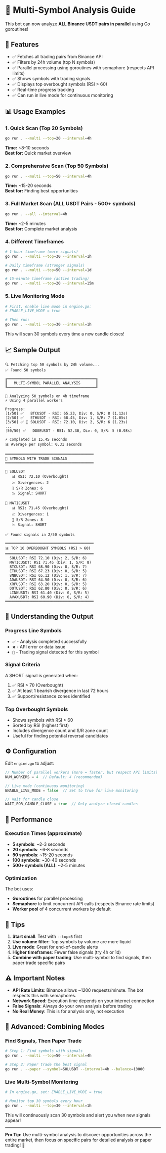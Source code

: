 # 🚀 Multi-Symbol Analysis Guide

This bot can now analyze **ALL Binance USDT pairs in parallel** using Go goroutines!

## 🎯 Features

- ✅ Fetches all trading pairs from Binance API
- ✅ Filters by 24h volume (top N symbols)
- ✅ Parallel processing using goroutines with semaphore (respects API limits)
- ✅ Shows symbols with trading signals
- ✅ Displays top overbought symbols (RSI > 60)
- ✅ Real-time progress tracking
- ✅ Can run in live mode for continuous monitoring

## 📊 Usage Examples

### 1. Quick Scan (Top 20 Symbols)
```bash
go run . --multi --top=20 --interval=4h
```
**Time:** ~8-10 seconds  
**Best for:** Quick market overview

### 2. Comprehensive Scan (Top 50 Symbols)
```bash
go run . --multi --top=50 --interval=4h
```
**Time:** ~15-20 seconds  
**Best for:** Finding best opportunities

### 3. Full Market Scan (ALL USDT Pairs - 500+ symbols)
```bash
go run . --all --interval=4h
```
**Time:** ~2-5 minutes  
**Best for:** Complete market analysis

### 4. Different Timeframes
```bash
# 1-hour timeframe (more signals)
go run . --multi --top=30 --interval=1h

# Daily timeframe (stronger signals)
go run . --multi --top=50 --interval=1d

# 15-minute timeframe (active trading)
go run . --multi --top=20 --interval=15m
```

### 5. Live Monitoring Mode
```bash
# First, enable live mode in engine.go:
# ENABLE_LIVE_MODE = true

# Then run:
go run . --multi --top=30 --interval=1h
```
This will scan 30 symbols every time a new candle closes!

## 📈 Sample Output

```
🔍 Fetching top 50 symbols by 24h volume...
✅ Found 50 symbols

╔════════════════════════════════════════╗
║   MULTI-SYMBOL PARALLEL ANALYSIS       ║
╚════════════════════════════════════════╝

🚀 Analyzing 50 symbols on 4h timeframe
⚡ Using 4 parallel workers

Progress:
[1/50] ✅   BTCUSDT - RSI: 65.23, Div: 0, S/R: 8 (1.12s)
[2/50] ✅   ETHUSDT - RSI: 68.45, Div: 1, S/R: 7 (1.05s)
[3/50] ✅ 🔔 SOLUSDT - RSI: 72.10, Div: 2, S/R: 6 (1.23s)
...
[50/50] ✅   DOGEUSDT - RSI: 52.30, Div: 0, S/R: 5 (0.98s)

⚡ Completed in 15.45 seconds
📊 Average per symbol: 0.31 seconds

════════════════════════════════════════
🎯 SYMBOLS WITH TRADE SIGNALS
════════════════════════════════════════

🔔 SOLUSDT
   📊 RSI: 72.10 (Overbought)
   📈 Divergences: 2
   🎯 S/R Zones: 6
   📉 Signal: SHORT

🔔 MATICUSDT
   📊 RSI: 71.45 (Overbought)
   📈 Divergences: 1
   🎯 S/R Zones: 8
   📉 Signal: SHORT

✅ Found signals in 2/50 symbols

════════════════════════════════════════
📊 TOP 10 OVERBOUGHT SYMBOLS (RSI > 60)
════════════════════════════════════════
  SOLUSDT: RSI 72.10 (Div: 2, S/R: 6)
  MATICUSDT: RSI 71.45 (Div: 1, S/R: 8)
  BTCUSDT: RSI 68.90 (Div: 0, S/R: 7)
  ETHUSDT: RSI 67.23 (Div: 0, S/R: 5)
  BNBUSDT: RSI 65.12 (Div: 1, S/R: 7)
  ADAUSDT: RSI 64.50 (Div: 0, S/R: 6)
  XRPUSDT: RSI 63.20 (Div: 0, S/R: 5)
  DOTUSDT: RSI 62.80 (Div: 0, S/R: 6)
  LINKUSDT: RSI 61.40 (Div: 0, S/R: 5)
  AVAXUSDT: RSI 60.90 (Div: 0, S/R: 4)
════════════════════════════════════════
```

## 🎯 Understanding the Output

### Progress Line Symbols
- `✅` - Analysis completed successfully
- `❌` - API error or data issue
- `🔔` - Trading signal detected for this symbol

### Signal Criteria
A SHORT signal is generated when:
1. ✅ RSI > 70 (Overbought)
2. ✅ At least 1 bearish divergence in last 72 hours
3. ✅ Support/resistance zones identified

### Top Overbought Symbols
- Shows symbols with RSI > 60
- Sorted by RSI (highest first)
- Includes divergence count and S/R zone count
- Useful for finding potential reversal candidates

## ⚙️ Configuration

Edit `engine.go` to adjust:

```go
// Number of parallel workers (more = faster, but respect API limits)
NUM_WORKERS = 4  // Default: 4 (recommended)

// Live mode (continuous monitoring)
ENABLE_LIVE_MODE = false  // Set to true for live monitoring

// Wait for candle close
WAIT_FOR_CANDLE_CLOSE = true  // Only analyze closed candles
```

## 🔧 Performance

### Execution Times (approximate)
- **5 symbols**: ~2-3 seconds
- **20 symbols**: ~6-8 seconds
- **50 symbols**: ~15-20 seconds
- **100 symbols**: ~30-40 seconds
- **500+ symbols (ALL)**: ~2-5 minutes

### Optimization
The bot uses:
- **Goroutines** for parallel processing
- **Semaphore** to limit concurrent API calls (respects Binance rate limits)
- **Worker pool** of 4 concurrent workers by default

## 📝 Tips

1. **Start small**: Test with `--top=5` first
2. **Use volume filter**: Top symbols by volume are more liquid
3. **Live mode**: Great for end-of-candle alerts
4. **Higher timeframes**: Fewer false signals (try 4h or 1d)
5. **Combine with paper trading**: Use multi-symbol to find signals, then paper trade specific pairs

## ⚠️ Important Notes

- **API Rate Limits**: Binance allows ~1200 requests/minute. The bot respects this with semaphores.
- **Network Speed**: Execution time depends on your internet connection
- **False Signals**: Always do your own analysis before trading
- **No Real Money**: This is for analysis only, not execution

## 🚀 Advanced: Combining Modes

### Find Signals, Then Paper Trade
```bash
# Step 1: Find symbols with signals
go run . --multi --top=50 --interval=4h

# Step 2: Paper trade the best signal
go run . --paper --symbol=SOLUSDT --interval=4h --balance=10000
```

### Live Multi-Symbol Monitoring
```bash
# In engine.go, set: ENABLE_LIVE_MODE = true

# Monitor top 30 symbols every hour
go run . --multi --top=30 --interval=1h
```

This will continuously scan 30 symbols and alert you when new signals appear!

---

**Pro Tip:** Use multi-symbol analysis to discover opportunities across the entire market, then focus on specific pairs for detailed analysis or paper trading! 🎯

